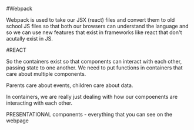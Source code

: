 #Webpack

Webpack is used to take our JSX (react) files and convert them to old school JS files so that both our browsers can understand the language and so we can use new features that exist in frameworks like react that don't acutally exist in JS. 

#REACT

So the containers exist so that components can interact with each other, passing state to one another. We need to put functions in containers that care about multiple components. 

Parents care about events, children care about data. 

In containers, we are really just dealing with how our compoenents are interacting with each other. 


PRESENTATIONAL components - everything that you can see on the webpage

